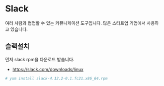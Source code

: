 # Slack
여러 사람과 협업할 수 있는 커뮤니케이션 도구입니다.
많은 스타트업 기업에서 사용하고 있습니다.


## 슬랙설치
먼저 slack rpm을 다운로드 받습니다.
- https://slack.com/downloads/linux

```bash
# yum install slack-4.12.2-0.1.fc21.x86_64.rpm
```
